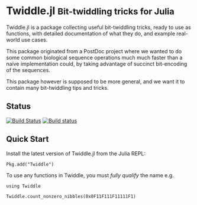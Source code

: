 # Twiddle.jl <small>Bit-twiddling tricks for Julia</small>

Twiddle.jl is a package collecting useful bit-twiddling tricks, ready to use as
functions, with detailed documentation of what they do, and example real-world
use cases.

This package originated from a PostDoc project where we wanted to do some common
biological sequence operations much much faster than a naive implementation
could, by taking advantage of succinct bit-encoding of the sequences.

This package however is supposed to be more general, and we want it to contain
many bit-twiddling tips and tricks.

## Status

[![Build Status](https://travis-ci.org/Ward9250/Twiddle.jl.svg?branch=develop)](https://travis-ci.org/Ward9250/Twiddle.jl)
[![Build status](https://ci.appveyor.com/api/projects/status/qpu140hq8d5javre/branch/develop?svg=true)](https://ci.appveyor.com/project/Ward9250/twiddle-jl/branch/develop)

## Quick Start

Install the latest version of Twiddle.jl from the Julia REPL:

```@example qs
Pkg.add("Twiddle")
```

To use any functions in Twiddle, you must _fully qualify_ the name e.g.

```@example qs
using Twiddle

Twiddle.count_nonzero_nibbles(0x0F11F111F11111F1)
```
